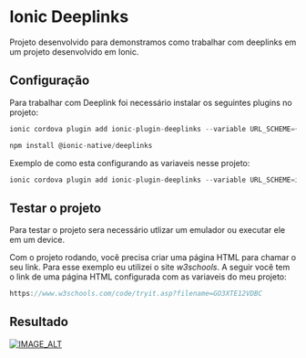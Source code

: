 # Ionic Deeplinks

Projeto desenvolvido para demonstramos como trabalhar com deeplinks em um projeto desenvolvido em Ionic.

## Configuração

Para trabalhar com Deeplink foi necessário instalar os seguintes plugins no projeto:

```TypeScript
ionic cordova plugin add ionic-plugin-deeplinks --variable URL_SCHEME={nome do projeto} --variable DEEPLINK_SCHEME=https --variable DEEPLINK_HOST={url que sera chamada}

npm install @ionic-native/deeplinks 
```


Exemplo de como esta configurando as variaveis nesse projeto:

```TypeScript
ionic cordova plugin add ionic-plugin-deeplinks --variable URL_SCHEME=ionicdeeplink --variable DEEPLINK_SCHEME=https --variable DEEPLINK_HOST=tadriano.com
```

## Testar o projeto

Para testar o projeto sera necessário utlizar um emulador ou executar ele em um device. 

Com o projeto rodando, você precisa criar uma página HTML para chamar o seu link. Para esse exemplo eu utilizei o site *w3schools*. A seguir você tem o link de uma página HTML configurada com as variaveis do meu projeto:

```TypeScript
https://www.w3schools.com/code/tryit.asp?filename=GO3XTE12VDBC
```

## Resultado
[![IMAGE_ALT](https://img.youtube.com/vi/Yl22wDeIBt4/0.jpg)](https://www.youtube.com/watch?v=Yl22wDeIBt4)

